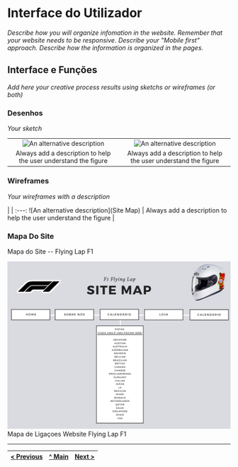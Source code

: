 # Interface do Utilizador

_Describe how you will organize infomation in the website. Remember that your website needs to be responsive. Describe your "Mobile first" approach. Describe how the information is organized in the pages._ 

## Interface e Funções
_Add here your creative process results using sketchs or wireframes (or both)_

### Desenhos

_Your sketch_

| | |
:---: | :---:
![An alternative description](images/image02.png) | ![An alternative description](images/image06.png)
Always add a description to help the user understand the figure |  Always add a description to help the user understand the figure 



### Wireframes

_Your wireframes with a description_  

| |
:---:
![An alternative description](Site Map) |
Always add a description to help the user understand the figure |


### Mapa Do Site 

Mapa do Site -- Flying Lap F1

![Mapa de Ligaçoes Website Flying Lap F1](ImagensMarkDown/SiteMap.png)  
Mapa de Ligaçoes Website Flying Lap F1





---
[< Previous](Grupo.md) | [^ Main](../../../) | [Next >](c3.md)
:--- | :---: | ---: 

